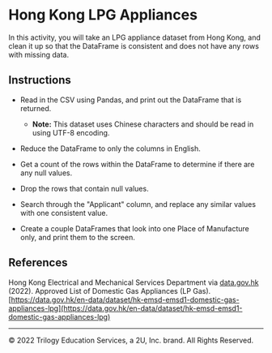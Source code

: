 # Hong Kong LPG Appliances

In this activity, you will take an LPG appliance dataset from Hong Kong, and clean it up so that the DataFrame is consistent and does not have any rows with missing data.

## Instructions

* Read in the CSV using Pandas, and print out the DataFrame that is returned.

  * **Note:** This dataset uses Chinese characters and should be read in using UTF-8 encoding.

* Reduce the DataFrame to only the columns in English.

* Get a count of the rows within the DataFrame to determine if there are any null values.

* Drop the rows that contain null values.

* Search through the "Applicant" column, and replace any similar values with one consistent value.

* Create a couple DataFrames that look into one Place of Manufacture only, and print them to the screen.

## References

Hong Kong Electrical and Mechanical Services Department via [data.gov.hk](https://data.gov.hk) (2022). Approved List of Domestic Gas Appliances (LP Gas). [https://data.gov.hk/en-data/dataset/hk-emsd-emsd1-domestic-gas-appliances-lpg](https://data.gov.hk/en-data/dataset/hk-emsd-emsd1-domestic-gas-appliances-lpg)

---

© 2022 Trilogy Education Services, a 2U, Inc. brand. All Rights Reserved.
